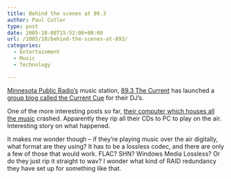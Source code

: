 ```yaml
---
title: Behind the scenes at 89.3
author: Paul Cutler
type: post
date: 2005-10-08T15:52:06+00:00
url: /2005/10/behind-the-scenes-at-893/
categories:
  - Entertainment
  - Music
  - Technology

---
```

[Minnesota Public Radio&#8217;s][1] music station, [89.3 The Current][2] has launched a [group blog called the Current Cue][3] for their DJ&#8217;s.

One of the more interesting posts so far, [their computer which houses all the music][4] crashed. Apparently they rip all their CDs to PC to play on the air. Interesting story on what happened.

It makes me wonder though &#8211; if they&#8217;re playing music over the air digitally, what format are they using? It has to be a lossless codec, and there are only a few of those that would work. FLAC? SHN? Windows Media Lossless? Or do they just rip it straight to wav? I wonder what kind of RAID redundancy they have set up for something like that.

 [1]: http://www.mpr.org
 [2]: http://minnesota.publicradio.org/radio/services/thecurrent/
 [3]: http://www.publicradio.org/columns/minnesota/current_cue/
 [4]: http://www.publicradio.org/columns/minnesota/current_cue/archive/2005/10/fun_with_techno.php